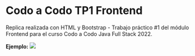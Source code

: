 # Codo a Codo TP1 Frontend
Replica realizada con HTML y Bootstrap - Trabajo práctico #1 del módulo Frontend para el curso Codo a Codo Java Full Stack 2022.

**Ejemplo:**
<img src="https://github.com/jc-projects/tp1_cac/blob/main/img/ejemplo.png">
